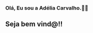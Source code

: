 ### Olá, Eu sou a Adélia Carvalho.👋🏾‍
## Seja bem vind@!!

<!--
**adeliacristine/adeliacristine** is a ✨ _special_ ✨ repository because its `README.md` (this file) appears on your GitHub profile.

- 👩🏾‍Estudante Frontend na Laboratória💻
- 🗺️ Engenheira Agrimensora e Cartógrafa pela UFRRJ🌎
- 📚 Em constante aprendizado🖊️
- 🏄🏾‍♀️Carioca vivendo em São Paulo- SP🌃
- 📫Vamos conversar? Me chama no [Linkedin](https://www.linkedin.com/in/ad%C3%A9liacarvalho/)📧
- ⚡ Fun fact:💃🏾 Forrozeira, Catirina, Batuqueira🥁



